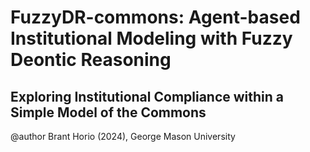 # FuzzyDR-commons: Agent-based Institutional Modeling with Fuzzy Deontic Reasoning
## Exploring Institutional Compliance within a Simple Model of the Commons
@author Brant Horio (2024), George Mason University


